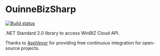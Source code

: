 # OuinneBizSharp

[![Build status](https://ci.appveyor.com/api/projects/status/github/Bizy/ouinnebisesharp?branch=master&retina=true)](https://ci.appveyor.com/project/Bizy/ouinnebisesharp)

.NET Standard 2.0 library to access WinBIZ Cloud API.

Thanks to [AppVeyor](https://www.appveyor.com/) for providing free continuous integration for open-source projects.
